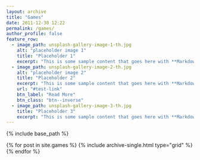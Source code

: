 ```yaml
---
layout: archive
title: "Games"
date: 2011-12-30 12:22
permalink: /games/
author_profile: false
feature_row:
  - image_path: unsplash-gallery-image-1-th.jpg
    alt: "placeholder image 1"
    title: "Placeholder 1"
    excerpt: "This is some sample content that goes here with **Markdown** formatting."
  - image_path: unsplash-gallery-image-2-th.jpg
    alt: "placeholder image 2"
    title: "Placeholder 2"
    excerpt: "This is some sample content that goes here with **Markdown** formatting."
    url: "#test-link"
    btn_label: "Read More"
    btn_class: "btn--inverse"
  - image_path: unsplash-gallery-image-3-th.jpg
    title: "Placeholder 3"
    excerpt: "This is some sample content that goes here with **Markdown** formatting."
---
```


{% include base_path %}

<div class="grid__wrapper">
  {% for post in site.games %}
    {% include archive-single.html type="grid" %}
  {% endfor %}
</div>

